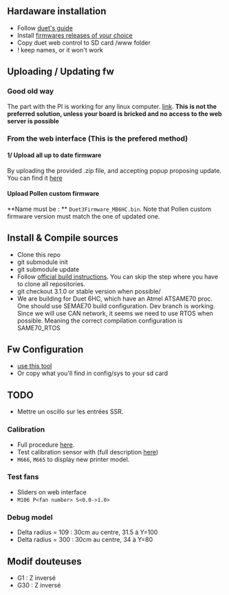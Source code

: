 ## Hardaware installation

- Follow [duet's guide](https://duet3d.dozuki.com/Wiki/Getting_Started_With_Duet_3)
- Install [firmwares releases of your choice](https://github.com/Duet3D/RepRapFirmware/releases/tag/3.1.1)
- Copy duet web control to SD card /www folder
- ! keep names, or it won't work

## Uploading / Updating fw

### Good old way

The part with the PI is working for any linux computer. [link](https://duet3d.dozuki.com/Wiki/Getting_Started_With_Duet_3). **This is not the preferred solution, unless your board is bricked and no access to the web server is possible**

### From the web interface (This is the prefered method)

#### 1/ Upload all up to date firmware

By uploading the provided .zip file, and accepting popup proposing update.
You can find it [here](https://github.com/Duet3D/RepRapFirmware/releases)

#### Upload Pollen custom firmware

**Name must be : ** `Duet3Firmware_MB6HC.bin`.
Note that Pollen custom firmware version must match the one of updated one.


## Install & Compile sources

- Clone this repo
- git submodule init
- git submodule update
- Follow [official build instructions](https://github.com/Duet3D/RepRapFirmware/blob/dev/BuildInstructions.md). You can skip the step where you have to clone all repositories.
- git checkout 3.1.0 or stable version when possible/
- We are building for Duet 6HC, which have an Atmel ATSAME70 proc. One should use SEMAE70 build configuration. Dev branch is working. Since we will use CAN network, it seems we need to use RTOS when possible. Meaning the correct compilation configuration is SAME70_RTOS

## Fw Configuration

- [use this tool](https://configtool.reprapfirmware.org/)
- Or copy what you'll find in config/sys to your sd card

## TODO

- Mettre un oscillo sur les entrées SSR.

### Calibration

- Full procedure [here](https://duet3d.dozuki.com/Wiki/Calibrating_a_delta_printer).
- Test calibration sensor with (full description [here](https://duet3d.dozuki.com/Wiki/Test_and_calibrate_the_Z_probe))
- `M666`, `M665` to display new printer model.



### Test fans

- Sliders on web interface
- `M106 P<fan number> S<0.0->1.0>`


### Debug model

- Delta radius = 109 : 30cm au centre, 31.5 à Y=100
- Delta radius = 300 : 30cm au centre, 34 à Y=80

## Modif douteuses

- G1 : Z inversé
- G30 : Z inversé